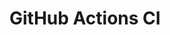 # GitHub Actions CI











































































































































































































